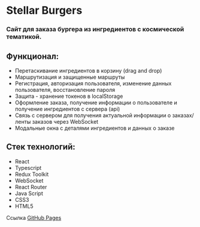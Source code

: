 # Stellar Burgers 

### Cайт для заказа бургера из ингредиентов с космической тематикой.

## Функционал:

* Перетаскивание ингредиентов в корзину (drag and drop)
* Маршрутизация и защищенные маршруты
* Регистрация, авторизация пользователя, изменение данных пользователя, восстановление пароля
* Защита - хранение токенов в localStorage
* Оформление заказа, получение информации о пользователе и получение ингредиентов с сервера (api)
* Связь с сервером для получения актуальной информации о заказах/ленты заказов через WebSocket
* Модальные окна с деталями ингредиентов и данных о заказе

## Стек технологий:

* React
* Typescript
* Redux Toolkit
* WebSocket
* React Router
* Java Script
* CSS3
* HTML5

Ссылка [GitHub Pages](https://dvdovina.github.io/feed)

